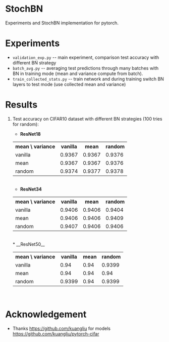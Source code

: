 # StochBN
Experiments and StochBN implementation for pytorch.


# Experiments

* `validation_exp.py` -- main experiment, comparison test accuracy with different BN strategy
* `batch_avg.py` -- averaging test predictions through many batches with BN in training mode (mean and variance compute from batch).
* `train_collected_stats.py` -- train network and during training switch BN layers to test mode (use collected mean and variance)

# Results

1. Test accuracy on CIFAR10 dataset with different BN strategies (100 tries for random):

	* __ResNet18__
    <table>
      <tr>
        <th>mean \ variance</th>
        <th>vanilla</th>
        <th>mean</th>
        <th>random</th>
      </tr>
      <tr>
        <td>vanilla</td>
        <td>0.9367</td>
        <td>0.9367</td>
        <td>0.9376</td>
      </tr>
      <tr>
        <td>mean</td>
        <td>0.9367</td>
        <td>0.9367</td>
        <td>0.9376</td>
      </tr>
      <tr>
        <td>random</td>
        <td>0.9374</td>
        <td>0.9377</td>
        <td>0.9378</td>
      </tr>
    </table>
    <br>

	* __ResNet34__
    <table>
      <tr>
        <th>mean \ variance</th>
        <th>vanilla</th>
        <th>mean</th>
        <th>random</th>
      </tr>
      <tr>
        <td>vanilla</td>
        <td>0.9406</td>
        <td>0.9406</td>
        <td>0.9404</td>
      </tr>
      <tr>
        <td>mean</td>
        <td>0.9406</td>
        <td>0.9406</td>
        <td>0.9409</td>
      </tr>
      <tr>
        <td>random</td>
        <td>0.9407</td>
        <td>0.9406</td>
        <td>0.9406</td>
      </tr>
    </table>
    <br>
	* __ResNet50__
      <table>
        <tr>
          <th>mean \ variance</th>
          <th>vanilla</th>
          <th>mean</th>
          <th>random</th>
        </tr>
        <tr>
          <td>vanilla</td>
          <td>0.94</td>
          <td>0.94</td>
          <td>0.9399</td>
        </tr>
        <tr>
          <td>mean</td>
          <td>0.94</td>
          <td>0.94</td>
          <td>0.94</td>
        </tr>
        <tr>
          <td>random</td>
          <td>0.9399</td>
          <td>0.94</td>
          <td>0.9399</td>
        </tr>
      </table>
      <br>



# Acknowledgement
* Thanks https://github.com/kuangliu for models https://github.com/kuangliu/pytorch-cifar
